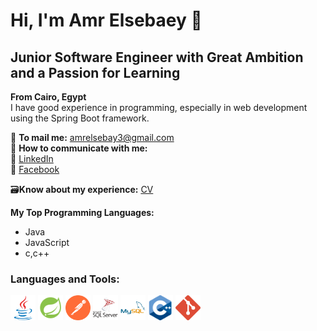 # Hi, I'm Amr Elsebaey 👋
## Junior Software Engineer with Great Ambition and a Passion for Learning
**From Cairo, Egypt**  
I have good experience in programming, especially in web development using the Spring Boot framework.

📧 **To mail me:** [amrelsebay3@gmail.com](mailto:amrelsebay3@gmail.com)  
📧 **How to communicate with me:**  
🔗 [LinkedIn](https://www.linkedin.com/in/amr-elsebaey/)  
🔗 [Facebook](https://www.facebook.com/amrelseba3y.1999)  

🗃️**Know about my experience:** [CV](https://drive.google.com/file/d/14cMUCDrSslieqfjamkO6yU5lx-osVj97/view?usp=sharing)

**My Top Programming Languages:**
- Java  
- JavaScript
- c,c++

### Languages and Tools:
<p>
  <img src="java-original.svg" alt="Java"  width="40" height="40"/>
    <img src="icons8-spring-boot.svg" alt="Spring Boot"  width="40" height="40"/>
    <img src="postman-icon-svgrepo-com.svg" alt="Postman"  width="40" height="40" />
    <img src="microsoft-sql-server-logo-svgrepo-com.svg" alt="MS SQL Server" width="40" height="40" />
    <img src="mysql-original-wordmark.svg" alt="MySQL"  width="40" height="40"/>
    <img src="c-cpp.svg" alt="C++"  width="40" height="40"/>
  <img src="git.svg" alt="Git"  width="40" height="40"/>
</p>


